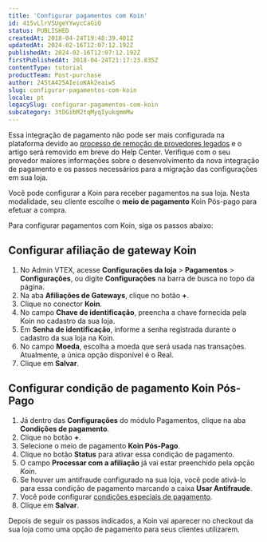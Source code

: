 ```yaml
---
title: 'Configurar pagamentos com Koin'
id: 415vLlrVSUgeYYwycCaGiQ
status: PUBLISHED
createdAt: 2018-04-24T19:48:39.401Z
updatedAt: 2024-02-16T12:07:12.192Z
publishedAt: 2024-02-16T12:07:12.192Z
firstPublishedAt: 2018-04-24T21:17:23.835Z
contentType: tutorial
productTeam: Post-purchase
author: 245tA425AIeioKAk2eaiwS
slug: configurar-pagamentos-com-koin
locale: pt
legacySlug: configurar-pagamentos-com-koin
subcategory: 3tDGibM2tqMyqIyukqmmMw
---
```


<div class="alert alert-danger">Essa integração de pagamento não pode ser mais configurada na plataforma devido ao <a href="https://help.vtex.com/pt/announcements/conectores-legados-de-pagamentos-serao-descontinuados-em-2024--4R5YIjUu1IWkiOHzXtQU14">processo de remoção de provedores legados</a> e o artigo será removido em breve do Help Center. Verifique com o seu provedor maiores informações sobre o desenvolvimento da nova integração de pagamento e os passos necessários para a migração das configurações em sua loja.</div>

Você pode configurar a Koin para receber pagamentos na sua loja. Nesta modalidade, seu cliente escolhe o __meio de pagamento__ Koin Pós-pago para efetuar a compra.

Para configurar pagamentos com Koin, siga os passos abaixo:

## Configurar afiliação de gateway Koin
1. No Admin VTEX, acesse **Configurações da loja** > **Pagamentos** > **Configurações**, ou digite **Configurações** na barra de busca no topo da página.
2. Na aba __Afiliações de Gateways__, clique no botão __+__.
3. Clique no conector __Koin__.
4. No campo __Chave de identificação__, preencha a chave fornecida pela Koin no cadastro da sua loja.
5. Em __Senha de identificação__, informe a senha registrada durante o cadastro da sua loja na Koin.
6. No campo __Moeda__, escolha a moeda que será usada nas transações. Atualmente, a única opção disponível é o Real.
7. Clique em __Salvar__.

## Configurar condição de pagamento Koin Pós-Pago
1. Já dentro das __Configurações__ do módulo Pagamentos, clique na aba __Condições de pagamento__.
2. Clique no botão __+__.
3. Selecione o meio de pagamento __Koin Pós-Pago__.
4. Clique no botão __Status__ para ativar essa condição de pagamento.
5. O campo __Processar com a afiliação__ já vai estar preenchido pela opção _Koin_.
6. Se houver um antifraude configurado na sua loja, você pode ativá-lo para essa condição de pagamento marcando a caixa __Usar Antifraude__.
7. Você pode configurar [condições especiais de pagamento](/pt/tutorial/condicoes-especiais).
8. Clique em __Salvar__.

Depois de seguir os passos indicados, a Koin vai aparecer no checkout da sua loja como uma opção de pagamento para seus clientes utilizarem.
